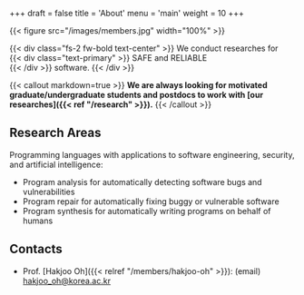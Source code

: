 +++
draft = false
title = 'About'
menu = 'main'
weight = 10
+++

{{< figure src="/images/members.jpg" width="100%" >}}

{{< div class="fs-2 fw-bold text-center" >}}
We conduct researches for<br>
{{< div class="text-primary" >}}
SAFE and RELIABLE<br>
{{< /div >}}
software.
{{< /div >}}

{{< callout markdown=true >}}
**We are always looking for motivated graduate/undergraduate students and postdocs to work with [our researches]({{< ref "/research" >}}).**
{{< /callout >}}

## Research Areas

Programming languages with applications to software engineering, security, and artificial intelligence:
- Program analysis for automatically detecting software bugs and vulnerabilities
- Program repair for automatically fixing buggy or vulnerable software
- Program synthesis for automatically writing programs on behalf of humans

## Contacts

- Prof. [Hakjoo Oh]({{< relref "/members/hakjoo-oh" >}}): (email) hakjoo_oh@korea.ac.kr
